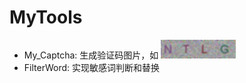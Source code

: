 # MyTools
* My_Captcha: 生成验证码图片，如 <img src='https://github.com/PyVera/MyTools/blob/master/code.jpg' width=120 height=30/>
* FilterWord: 实现敏感词判断和替换

